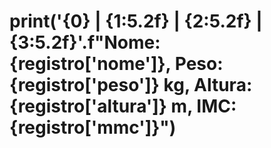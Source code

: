 # print('{0} | {1:5.2f} | {2:5.2f} | {3:5.2f}'.f"Nome: {registro['nome']}, Peso: {registro['peso']} kg, Altura: {registro['altura']} m, IMC: {registro['mmc']}")



